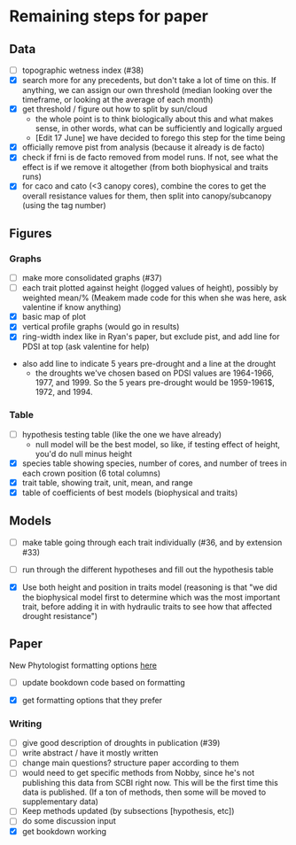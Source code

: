 # Remaining steps for paper

## Data
- [ ] topographic wetness index (#38)
- [X] search more for any precedents, but don't take a lot of time on this. If anything, we can assign our own threshold (median looking over the timeframe, or looking at the average of each month)
- [X] get threshold / figure out how to split by sun/cloud
  - the whole point is to think biologically about this and what makes sense, in other words, what can be sufficiently and logically argued 
  - \[Edit 17 June] we have decided to forego this step for the time being 
- [X] officially remove pist from analysis (because it already is de facto)
- [X] check if frni is de facto removed from model runs. If not, see what the effect is if we remove it altogether (from both biophysical and traits runs)
- [X] for caco and cato (<3 canopy cores), combine the cores to get the overall resistance values for them, then split into canopy/subcanopy (using the tag number)

## Figures
### Graphs
- [ ] make more consolidated graphs (#37)
- [ ] each trait plotted against height (logged values of height), possibly by weighted mean/% (Meakem made code for this when she was here, ask valentine if know anything)
- [X] basic map of plot
- [X] vertical profile graphs (would go in results)
- [X] ring-width index like in Ryan's paper, but exclude pist, and add line for PDSI at top (ask valentine for help)
- also add line to indicate 5 years pre-drought and a line at the drought
  - the droughts we've chosen based on PDSI values are 1964-1966, 1977, and 1999. So the 5 years pre-drought would be 1959-1961$, 1972, and 1994.

### Table
- [ ] hypothesis testing table (like the one we have already)
  - null model will be the best model, so like, if testing effect of height, you'd do null minus height
- [X] species table showing species, number of cores, and number of trees in each crown position (6 total columns)
- [X] trait table, showing trait, unit, mean, and range
- [X] table of coefficients of best models (biophysical and traits)

## Models
- [ ] make table going through each trait individually (#36, and by extension #33)
- [ ] run through the different hypotheses and fill out the hypothesis table
- [X] Use both height and position in traits model (reasoning is that "we did the biophysical model first to determine which was the most important trait, before adding it in with hydraulic traits to see how that affected drought resistance")


## Paper
New Phytologist formatting options [here](https://nph.onlinelibrary.wiley.com/hub/journal/14698137/about/author-guidelines)
- [ ] update bookdown code based on formatting
- [X] get formatting options that they prefer


### Writing
- [ ] give good description of droughts in publication (#39)
- [ ] write abstract / have it mostly written
- [ ] change main questions? structure paper according to them
- [ ] would need to get specific methods from Nobby, since he's not publishing this data from SCBI right now. This will be the first time this data is published. (If a ton of methods, then some will be moved to supplementary data)
- [ ] Keep methods updated (by subsections [hypothesis, etc])
- [ ] do some discussion input
- [X] get bookdown working

